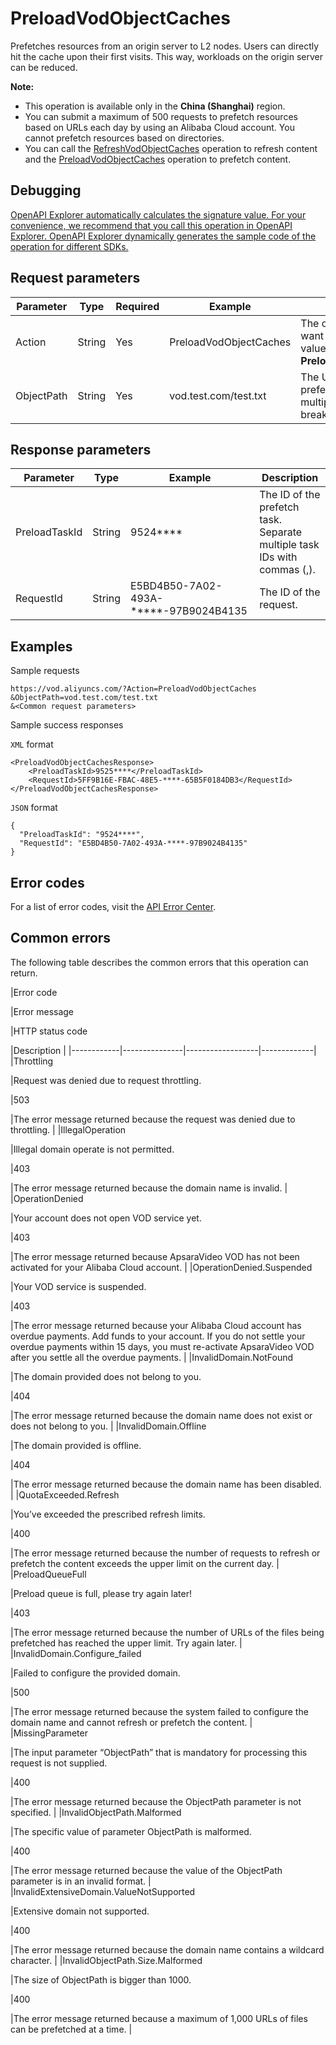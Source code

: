 # PreloadVodObjectCaches

Prefetches resources from an origin server to L2 nodes. Users can directly hit the cache upon their first visits. This way, workloads on the origin server can be reduced.

**Note:**

-   This operation is available only in the **China \(Shanghai\)** region.
-   You can submit a maximum of 500 requests to prefetch resources based on URLs each day by using an Alibaba Cloud account. You cannot prefetch resources based on directories.
-   You can call the [RefreshVodObjectCaches](~~69215~~) operation to refresh content and the [PreloadVodObjectCaches](~~69211~~l) operation to prefetch content.

## Debugging

[OpenAPI Explorer automatically calculates the signature value. For your convenience, we recommend that you call this operation in OpenAPI Explorer. OpenAPI Explorer dynamically generates the sample code of the operation for different SDKs.](https://api.aliyun.com/#product=vod&api=PreloadVodObjectCaches&type=RPC&version=2017-03-21)

## Request parameters

|Parameter|Type|Required|Example|Description|
|---------|----|--------|-------|-----------|
|Action|String|Yes|PreloadVodObjectCaches|The operation that you want to perform. Set the value to **PreloadVodObjectCaches**. |
|ObjectPath|String|Yes|vod.test.com/test.txt|The URL of the file to be prefetched. Separate multiple URLs with line breaks \(\\n or \\r\\n\). |

## Response parameters

|Parameter|Type|Example|Description|
|---------|----|-------|-----------|
|PreloadTaskId|String|9524\*\*\*\*|The ID of the prefetch task. Separate multiple task IDs with commas \(,\). |
|RequestId|String|E5BD4B50-7A02-493A-\*\*\*\*\*-97B9024B4135|The ID of the request. |

## Examples

Sample requests

```
https://vod.aliyuncs.com/?Action=PreloadVodObjectCaches
&ObjectPath=vod.test.com/test.txt
&<Common request parameters>
```

Sample success responses

`XML` format

```
<PreloadVodObjectCachesResponse>
    <PreloadTaskId>9525****</PreloadTaskId>
    <RequestId>5FF9B16E-FBAC-48E5-****-65B5F0184DB3</RequestId>
</PreloadVodObjectCachesResponse>
```

`JSON` format

```
{
  "PreloadTaskId": "9524****",
  "RequestId": "E5BD4B50-7A02-493A-****-97B9024B4135"
}
```

## Error codes

For a list of error codes, visit the [API Error Center](https://error-center.alibabacloud.com/status/product/vod).

## Common errors

The following table describes the common errors that this operation can return.

|Error code

|Error message

|HTTP status code

|Description |
|------------|---------------|------------------|-------------|
|Throttling

|Request was denied due to request throttling.

|503

|The error message returned because the request was denied due to throttling. |
|IllegalOperation

|Illegal domain operate is not permitted.

|403

|The error message returned because the domain name is invalid. |
|OperationDenied

|Your account does not open VOD service yet.

|403

|The error message returned because ApsaraVideo VOD has not been activated for your Alibaba Cloud account. |
|OperationDenied.Suspended

|Your VOD service is suspended.

|403

|The error message returned because your Alibaba Cloud account has overdue payments. Add funds to your account. If you do not settle your overdue payments within 15 days, you must re-activate ApsaraVideo VOD after you settle all the overdue payments. |
|InvalidDomain.NotFound

|The domain provided does not belong to you.

|404

|The error message returned because the domain name does not exist or does not belong to you. |
|InvalidDomain.Offline

|The domain provided is offline.

|404

|The error message returned because the domain name has been disabled. |
|QuotaExceeded.Refresh

|You’ve exceeded the prescribed refresh limits.

|400

|The error message returned because the number of requests to refresh or prefetch the content exceeds the upper limit on the current day. |
|PreloadQueueFull

|Preload queue is full, please try again later!

|403

|The error message returned because the number of URLs of the files being prefetched has reached the upper limit. Try again later. |
|InvalidDomain.Configure\_failed

|Failed to configure the provided domain.

|500

|The error message returned because the system failed to configure the domain name and cannot refresh or prefetch the content. |
|MissingParameter

|The input parameter “ObjectPath” that is mandatory for processing this request is not supplied.

|400

|The error message returned because the ObjectPath parameter is not specified. |
|InvalidObjectPath.Malformed

|The specific value of parameter ObjectPath is malformed.

|400

|The error message returned because the value of the ObjectPath parameter is in an invalid format. |
|InvalidExtensiveDomain.ValueNotSupported

|Extensive domain not supported.

|400

|The error message returned because the domain name contains a wildcard character. |
|InvalidObjectPath.Size.Malformed

|The size of ObjectPath is bigger than 1000.

|400

|The error message returned because a maximum of 1,000 URLs of files can be prefetched at a time. |

